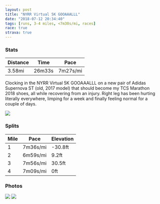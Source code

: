 ```yaml
---
layout: post
title: "NYRR Virtual 5K GOOAAALLL"
date: "2018-07-12 20:34:40"
tags: [runs, 3-4 miles, <7m30s/mi, races]
race: true
strava: true
---
```


### Stats

| Distance | Time | Pace |
|----------|------|------|
|3.58mi|26m33s|7m27s/mi|

Clocking in the NYRR Virtual 5K GOOAAALLL on a new pair of Adidas Supernova ST (old, 2017 model) that should become my TCS Marathon 2018 shoes, all while recovering from an injury. Right leg has been hurting literally everywhere, limping for a week and finally feeling normal for a couple of days.

<img src='https://maps.googleapis.com/maps/api/staticmap?maptype=roadmap&path=enc:{wrwFneqbMj@oArI`DjW{x@yReM{\lDaQkEmH_FcIo@uD~AcNuImAjDlEhCuJz]jEhG|FlBoA`InFtD}BvHvE|EwG~PnPdKpIJ&key=AIzaSyC1MId7bFpkLXNAaYhBSTb8jLyiSqzbDtM&size=800x800&markers=color:yellow|label:S|40.73358,-73.98504&markers=color:green|label:F|40.73966,-73.98963000000002'>

### Splits

| Mile | Pace | Elevation |
|------|------|-----------|
|1|7m36s/mi|-30.8ft|
|2|6m59s/mi|9.2ft|
|3|7m56s/mi|30.5ft|
|4|7m09s/mi|0ft|

### Photos
<img src='https://dgtzuqphqg23d.cloudfront.net/Ald7zXGV091cbLV9E8nTe_1DiSyktj5vTTJyE1ItI_M-576x768.jpg'>

<img src='https://dgtzuqphqg23d.cloudfront.net/Y1ALlWmNmje1ihbOfr6hNhuDvkfUTDBuaVguhkOsz5A-576x768.jpg'>
